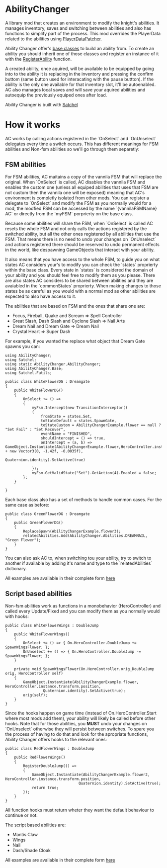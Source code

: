 # AbilityChanger

A library mod that creates an environment to modify the knight's abilities. It manages inventory, saves and switching between abilities and also has functions to simplify part of the process.
This mod overrides the PlayerData related to the abilities using [PlayerDataPatcher](https://github.com/PrashantMohta/AbilityChanger/blob/main/AbilityChanger/Ability/PlayerDataPatcher.cs).

Ability Changer offer's [base classes](https://github.com/randomscorp/AbilityChanger/tree/main/AbilityChanger/Base) to build an ability from.
To create an ability you should inherit one of those classes and register an instance of it with the [RegisterAbility](https://github.com/randomscorp/AbilityChanger/blob/main/AbilityChanger/AbilityChanger.cs#L50)
function.

A created ability, once aquired, will be available to be equipped by going into to the ability it is replacing in the inventory and pressing the confirm buttom (same button
used for interacating with the pause buttton). If the ability is the only one available for that inventory slot, it'll be autoenabled. AC also manages local saves and
will save your aquired abilities and autoequip the previously equiped ones after load.

Ability Changer is built with [Satchel](https://github.com/PrashantMohta/Satchel)
# How it works
AC works by calling actions registered in the ´OnSelect´ and ´OnUnselect´ delegates every time a switch occurs. This has different meanings for FSM abilities and Non-fsm abilities
so we'll go through them separetly:

## FSM abilities

For FSM abilities, AC maitains a copy of the vannila FSM that will replace the original. When ´OnSelect´ is called, AC disables the vannila FSM and enables the custom one
(unless all equiped abilities that uses that FSM are not custom then the vannila one will be exposed) meaning that AC's environment is completly isolated from other mods. 
You can register a delegate to ´OnSelect´ and modify the FSM as you normally would for a mod, the modfied FSM can be accessed by the name ´{vannilaFSMName} AC´ or directly from
the ´myFSM´ porprierty on the base class.

Because some abilities will share the FSM, when ´OnSelect´ is called AC resets the whole FSM and not only calls the actions registered by the switched ability, but all the 
other ones registered by all abilities that use the FSM. That means there is no need to undo your changes on ´OnUnselect´ and actions registered there should be reserved to
undo permanent effects in the world, like despawning GameObjects that interact with your ability. 

It also means that you have access to the whole FSM, to guide you on what states
AC considers your's to modify you can check the ´states´ proprierty within the base class. Every state in ´states´ is considered the domain of your ability and you should
feel free to modify them as you please. There are also states AC considers to be shared between abilities and they are avaiabled in the ´commonStates´ proprierty. When making
changes to those states be as careful as you would with a normal mod as other abilities are expected to also have access to it.

The abilities that are based on FSM and the ones that share one are:
* Focus, Fireball, Quake and Scream => Spell Controller
* Great Slash, Dash Slash and Cyclone Slash => Nail Arts
* Dream Nail and Dream Gate => Dream Nail
* Crystal Heart => Super Dash

For example, if you wanted the replace what object that Dream Gate spawns you can:

    using AbilityChanger;
    using Satchel;
    using static AbilityChanger.AbilityChanger;
    using AbilityChanger.Base;
    using Satchel.Futils;

    public class WhiteFlowerDG : Dreamgate
    {
        public WhiteFlowerDG()
        {
            OnSelect += () =>
            {
                myFsm.Intercept(new TransitionInterceptor()
                {
                    fromState = states.Set,
                    toStateDefault = states.SpawnGate,
                    toStateCustom = AbilityChangerExample.flower == null ? "Set Fail" : "Set Recover",
                    eventName = "FINISHED",
                    shouldIntercept = () => true,
                    onIntercept = (a, b) => GameObject.Instantiate(AbilityChangerExample.flower,HeroController.instance.transform.position + new Vector3(0, -1.42f, -0.0035f),
                                            Quaternion.identity).SetActive(true)

                });
                myFsm.GetValidState("Set").GetAction(4).Enabled = false;
            };
        }

    }

Each base class also has a set of methods to handle common cases. For the same case as before:

    public class GreenFlowerDG : Dreamgate
    {
        public GreenFlowerDG()
        {
            ReplaceSpawn(AbilityChangerExample.flower3);
            relatedAbilities.Add(AbilityChanger.Abilities.DREAMNAIL, "Green Flower");
        }
    }
You can also ask AC to, when switching tou your ability, try to switch to another if available by adding it's name and type to the ´relatedAbilities´ dictionary.


All examples are available in their complete form [here](https://github.com/randomscorp/AbilityChanger/blob/main/Example/AbilityChangerExample.cs)

## Script based abilities

Non-fsm abilities work as functions in a monobehavior (HeroController) and called every Update/Fixed and you can modify them as you normally would with hooks:

    public class WhiteFlowerWings : DoubleJump
    {
        public WhiteFlowerWings()
        {
            OnSelect += () => { On.HeroController.DoubleJump += SpawnWingsFlower; };
            OnUnselect += () => { On.HeroController.DoubleJump -= SpawnWingsFlower; };
        }

        private void SpawnWingsFlower(On.HeroController.orig_DoubleJump orig, HeroController self)
        {
            GameObject.Instantiate(AbilityChangerExample.flower, HeroController.instance.transform.position,
                     Quaternion.identity).SetActive(true);
            orig(self);
        }
    }
    
Since the hooks happen on game time (instead of On.HeroController.Start where most mods add them), your ability will likely be called before other hooks.
Note that for those abilities, you **MUST** undo your changes on ´OnUnselect´ otherwise they will persist between switches. To spare you the process of having to do that
and look for the apropriate functions, Ability Changer offers hooks to the relevant ones:

    public class RedFlowerWings : DoubleJump
    {
        public RedFlowerWings()
        {
            RegisterDoubleJump(() =>
            {
                GameObject.Instantiate(AbilityChangerExample.flower2, HeroController.instance.transform.position,
                                     Quaternion.identity).SetActive(true);
                return true;
            });
        }
    }

All function hooks must return wheter they want the default behaviour to continue or not.

The script based abilities are:
* Mantis Claw
* Wings
* Nail
* Dash/Shade Cloak

All examples are available in their complete form [here](https://github.com/randomscorp/AbilityChanger/blob/main/Example/AbilityChangerExample.cs)
